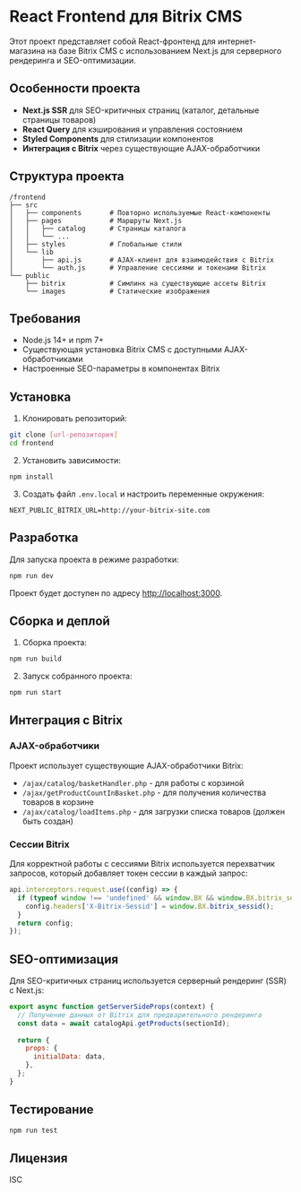 # React Frontend для Bitrix CMS

Этот проект представляет собой React-фронтенд для интернет-магазина на базе Bitrix CMS с использованием Next.js для серверного рендеринга и SEO-оптимизации.

## Особенности проекта

- **Next.js SSR** для SEO-критичных страниц (каталог, детальные страницы товаров)
- **React Query** для кэширования и управления состоянием
- **Styled Components** для стилизации компонентов
- **Интеграция с Bitrix** через существующие AJAX-обработчики

## Структура проекта

```
/frontend
├── src
│   ├── components       # Повторно используемые React-компоненты
│   ├── pages            # Маршруты Next.js
│   │   ├── catalog      # Страницы каталога
│   │   └── ...
│   ├── styles           # Глобальные стили
│   └── lib
│       ├── api.js       # AJAX-клиент для взаимодействия с Bitrix
│       └── auth.js      # Управление сессиями и токенами Bitrix
└── public
    ├── bitrix           # Симлинк на существующие ассеты Bitrix
    └── images           # Статические изображения
```

## Требования

- Node.js 14+ и npm 7+
- Существующая установка Bitrix CMS с доступными AJAX-обработчиками
- Настроенные SEO-параметры в компонентах Bitrix

## Установка

1. Клонировать репозиторий:

```bash
git clone [url-репозитория]
cd frontend
```

2. Установить зависимости:

```bash
npm install
```

3. Создать файл `.env.local` и настроить переменные окружения:

```
NEXT_PUBLIC_BITRIX_URL=http://your-bitrix-site.com
```

## Разработка

Для запуска проекта в режиме разработки:

```bash
npm run dev
```

Проект будет доступен по адресу [http://localhost:3000](http://localhost:3000).

## Сборка и деплой

1. Сборка проекта:

```bash
npm run build
```

2. Запуск собранного проекта:

```bash
npm run start
```

## Интеграция с Bitrix

### AJAX-обработчики

Проект использует существующие AJAX-обработчики Bitrix:

- `/ajax/catalog/basketHandler.php` - для работы с корзиной
- `/ajax/getProductCountInBasket.php` - для получения количества товаров в корзине
- `/ajax/catalog/loadItems.php` - для загрузки списка товаров (должен быть создан)

### Сессии Bitrix

Для корректной работы с сессиями Bitrix используется перехватчик запросов, который добавляет токен сессии в каждый запрос:

```javascript
api.interceptors.request.use((config) => {
  if (typeof window !== 'undefined' && window.BX && window.BX.bitrix_sessid) {
    config.headers['X-Bitrix-Sessid'] = window.BX.bitrix_sessid();
  }
  return config;
});
```

## SEO-оптимизация

Для SEO-критичных страниц используется серверный рендеринг (SSR) с Next.js:

```javascript
export async function getServerSideProps(context) {
  // Получение данных от Bitrix для предварительного рендеринга
  const data = await catalogApi.getProducts(sectionId);
  
  return {
    props: {
      initialData: data,
    },
  };
}
```

## Тестирование

```bash
npm run test
```

## Лицензия

ISC 